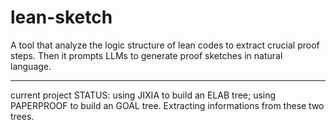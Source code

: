 # lean-sketch

A tool that analyze the logic structure of lean codes to extract crucial proof steps. Then it prompts LLMs to generate proof sketches in natural language.
_________________________________________________________________________________________________________________________________________________________


current project STATUS: using JIXIA to build an ELAB tree; using PAPERPROOF to build an GOAL tree. Extracting informations from these two trees.
